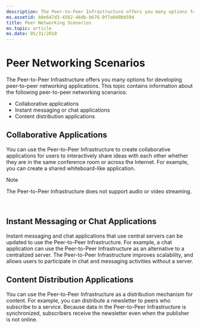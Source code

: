 ```yaml
---
description: The Peer-to-Peer Infrastructure offers you many options for developing peer-to-peer networking applications.
ms.assetid: b0e647d3-4562-46db-b676-0f7a0d9bb594
title: Peer Networking Scenarios
ms.topic: article
ms.date: 05/31/2018
---
```


# Peer Networking Scenarios

The Peer-to-Peer Infrastructure offers you many options for developing peer-to-peer networking applications. This topic contains information about the following peer-to-peer networking scenarios:

-   Collaborative applications
-   Instant messaging or chat applications
-   Content distribution applications

## Collaborative Applications

You can use the Peer-to-Peer Infrastructure to create collaborative applications for users to interactively share ideas with each other whether they are in the same conference room or across the Internet. For example, you can create a shared whiteboard-like application.

> [!Note]  
> The Peer-to-Peer Infrastructure does not support audio or video streaming.

 

## Instant Messaging or Chat Applications

Instant messaging and chat applications that use central servers can be updated to use the Peer-to-Peer Infrastructure. For example, a chat application can use the Peer-to-Peer Infrastructure as an alternative to a centralized server. The Peer-to-Peer Infrastructure improves scalability, and allows users to participate in chat and messaging activities without a server.

## Content Distribution Applications

You can use the Peer-to-Peer Infrastructure as a distribution mechanism for content. For example, you can distribute a newsletter to peers who subscribe to a service. Because data in the Peer-to-Peer Infrastructure is synchronized, subscribers receive the newsletter even when the publisher is not online.

 

 



